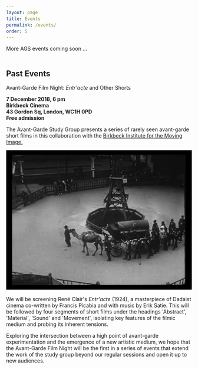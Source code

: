 ```yaml
---
layout: page
title: Events
permalink: /events/
order: 5
---
```


More AGS events coming soon ...  
<br>

## Past Events
<div id="event" class="container">
  <div id="event-title">
    <th>Avant-Garde Film Night: <i>Entr'acte</i> and Other Shorts</th>
  </div>

  <div id="event-info" class="main">
    <p><b>7 December 2018, 6 pm<br>Birkbeck Cinema<br>43 Gordon Sq, London, WC1H 0PD<br>Free admission<br></b>
    </p>
    <p>The Avant-Garde Study Group presents a series of rarely seen avant-garde short films in this collaboration with the <a href="http://blogs.bbk.ac.uk/bimi/" traget="_blank">Birkbeck Institute for the Moving Image.</a></p>
  </div>

  <div id="event-img">
    <img src="/images/Entracte.png"/>
  </div>

  <div id="event-blurb">  
    <p>We will be screening René Clair's <i>Entr'acte</i> (1924), a masterpiece of Dadaist cinema co-written by Francis Picabia and with music by Erik Satie. This will be followed by four segments of short films under the headings 'Abstract', 'Material', 'Sound' and 'Movement', isolating key features of the filmic medium and probing its inherent tensions.</p>
    <p>Exploring the intersection between a high point of avant-garde experimentation and the emergence of a new artistic medium, we hope that the Avant-Garde Film Night will be the first in a series of events that extend the work of the study group beyond our regular sessions and open it up to new audiences.</p>
  </div>
</div>
